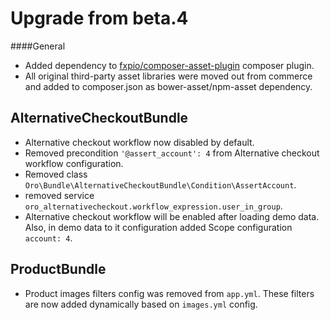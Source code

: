 Upgrade from beta.4
===================

####General
- Added dependency to [fxpio/composer-asset-plugin](https://github.com/fxpio/composer-asset-plugin) сomposer plugin.
- All original third-party asset libraries were moved out from commerce and added to composer.json as bower-asset/npm-asset dependency.

AlternativeCheckoutBundle
-------------------------
- Alternative checkout workflow now disabled by default.
- Removed precondition `'@assert_account': 4` from Alternative checkout workflow configuration.
- Removed class `Oro\Bundle\AlternativeCheckoutBundle\Condition\AssertAccount`.
- removed service `oro_alternativecheckout.workflow_expression.user_in_group`.
- Alternative checkout workflow will be enabled after loading demo data. Also, in demo data to it configuration added
Scope configuration `account: 4`.

ProductBundle
-------------
- Product images filters config was removed from `app.yml`. 
These filters are now added dynamically based on `images.yml` config.
